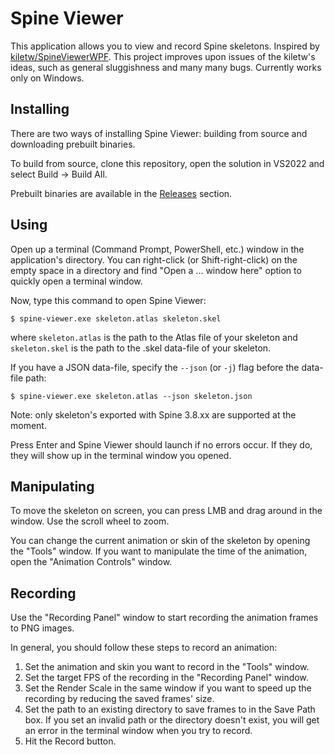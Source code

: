 # Spine Viewer

This application allows you to view and record Spine skeletons.
Inspired by [kiletw/SpineViewerWPF](https://github.com/kiletw/SpineViewerWPF). This project improves upon issues of the kiletw's ideas, such as general sluggishness and many many bugs.
Currently works only on Windows.

## Installing
There are two ways of installing Spine Viewer: building from source and downloading prebuilt binaries.

To build from source, clone this repository, open the solution in VS2022 and select Build -> Build All.

Prebuilt binaries are available in the [Releases](https://github.com/catink123/spine-viewer/releases) section.

## Using
Open up a terminal (Command Prompt, PowerShell, etc.) window in the application's directory. You can right-click (or Shift-right-click) on the empty space in a directory and find "Open a ... window here" option to quickly open a terminal window.

Now, type this command to open Spine Viewer:
```
$ spine-viewer.exe skeleton.atlas skeleton.skel
```
where `skeleton.atlas` is the path to the Atlas file of your skeleton and `skeleton.skel` is the path to the .skel data-file of your skeleton.

If you have a JSON data-file, specify the `--json` (or `-j`) flag before the data-file path:
```
$ spine-viewer.exe skeleton.atlas --json skeleton.json
```

Note: only skeleton's exported with Spine 3.8.xx are supported at the moment.

Press Enter and Spine Viewer should launch if no errors occur. If they do, they will show up in the terminal window you opened.

## Manipulating

To move the skeleton on screen, you can press LMB and drag around in the window. Use the scroll wheel to zoom.

You can change the current animation or skin of the skeleton by opening the "Tools" window.
If you want to manipulate the time of the animation, open the "Animation Controls" window.

## Recording

Use the "Recording Panel" window to start recording the animation frames to PNG images.

In general, you should follow these steps to record an animation:
1. Set the animation and skin you want to record in the "Tools" window.
2. Set the target FPS of the recording in the "Recording Panel" window.
3. Set the Render Scale in the same window if you want to speed up the recording by reducing the saved frames' size.
4. Set the path to an existing directory to save frames to in the Save Path box. If you set an invalid path or the directory doesn't exist, you will get an error in the terminal window when you try to record.
5. Hit the Record button.
